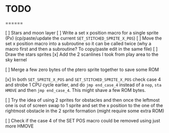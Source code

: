 # TODO
======

[ ] Stars and moon layer
    [ ] Write a set x position macro for a single sprite (Px)
        (cp/paste/update the current `SET_STITCHED_SPRITE_X_POS`)
    [ ] Move the set x position macro into a subroutine
        so it can be called twice (why a macro first and then
        a subroutine? To copy/paste edit in the same file)
    [ ] Draw the stars sprites
    [x] Add the 2 scanlines I took from play area to the sky kernel

[ ] Merge a few zero bytes of the ptero sprite together to
    save some ROM

[x] In both `SET_SPRITE_X_POS` and `SET_STITCHED_SPRITE_X_POS`
    check case 4 and strobe 1 CPU cycle earlier, and do
    `jmp end_case_4` instead of a `nop`, `sta HMOVE` and 
    then `jmp end_case_4`. This might shave a few ROM bytes.

[ ] Try the idea of using 2 sprites for obstacles and then once
    the leftmost one is out of screen swap to 1 sprite and set
    the x position to the one of the rightmost obstacle in the 
    2 sprite formation (might require some extra ROM)

[ ] Check if the case 4 of the SET POS macro could be removed
    using just more HMOVE
